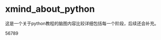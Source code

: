 # xmind_about_python
这是一个关于python教程的脑图内容比较详细包括每一个阶段，后续还会补充。
<html>
  <head>
  </head>
  <body>
    56789
    <body>
</html>
